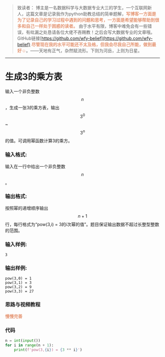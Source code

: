 
> 致读者： 博主是一名数据科学与大数据专业大三的学生，一个互联网新人，这篇文章是记录我作为python助教总结的简单题解，**<font color='#e59572'>写博客一方面是为了记录自己的学习过程中遇到的问题和思考，一方面是希望能够帮助到很多和自己一样处于困惑的读者。</font>**
> 由于水平有限，博客中难免会有一些错误，有纰漏之处恳请各位大佬不吝赐教！之后会写大数据专业的文章哦。
> GitHub链接[https://github.com/wfy-belief](https://github.com/wfy-belief)
> **<font color='#e59572'>尽管现在我的水平可能还不太及格，但我会尽我自己所能，做到最好☺</font>**。——天地有正气，杂然赋流形。下则为河岳，上则为日星。
---
# 生成3的乘方表
输入一个非负整数$$n$$，生成一张3的乘方表，输出$$3^0$$~$$3^n$$的值。可调用幂函数计算3的乘方。

### 输入格式:

输入在一行中给出一个非负整数$$n$$。

### 输出格式:

按照幂的递增顺序输出$$n+1$$行，每行格式为“pow(3,i) = 3的i次幂的值”。题目保证输出数据不超过长整型整数的范围。

### 输入样例:
```in
3
```

### 输出样例:
```out
pow(3,0) = 1
pow(3,1) = 3
pow(3,2) = 9
pow(3,3) = 27
```
### 思路与视频教程
**<font color='#e59572'>慢慢完善</font>**

### 代码
```python
n = int(input())
for i in range(n + 1):
    print(f'pow(3,{i}) = {3 ** i}')

```